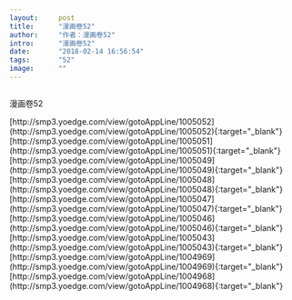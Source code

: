 ```yaml
---
layout:     post
title:      "漫画卷52"
author:     "作者：漫画卷52"
intro:      "漫画卷52"
date:       "2018-02-14 16:56:54"
tags:       "52"
image:      ""
---
```

<div style="text-align: center">
<p><img src=""/></p>
</div>
<p class="post-meta">
<span>漫画卷52</span>
</p>
[http://smp3.yoedge.com/view/gotoAppLine/1005052](http://smp3.yoedge.com/view/gotoAppLine/1005052){:target="_blank"}
[http://smp3.yoedge.com/view/gotoAppLine/1005051](http://smp3.yoedge.com/view/gotoAppLine/1005051){:target="_blank"}
[http://smp3.yoedge.com/view/gotoAppLine/1005049](http://smp3.yoedge.com/view/gotoAppLine/1005049){:target="_blank"}
[http://smp3.yoedge.com/view/gotoAppLine/1005048](http://smp3.yoedge.com/view/gotoAppLine/1005048){:target="_blank"}
[http://smp3.yoedge.com/view/gotoAppLine/1005047](http://smp3.yoedge.com/view/gotoAppLine/1005047){:target="_blank"}
[http://smp3.yoedge.com/view/gotoAppLine/1005046](http://smp3.yoedge.com/view/gotoAppLine/1005046){:target="_blank"}
[http://smp3.yoedge.com/view/gotoAppLine/1005043](http://smp3.yoedge.com/view/gotoAppLine/1005043){:target="_blank"}
[http://smp3.yoedge.com/view/gotoAppLine/1004969](http://smp3.yoedge.com/view/gotoAppLine/1004969){:target="_blank"}
[http://smp3.yoedge.com/view/gotoAppLine/1004968](http://smp3.yoedge.com/view/gotoAppLine/1004968){:target="_blank"}


